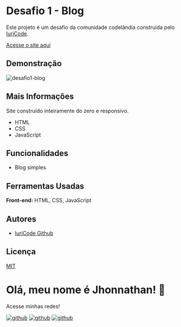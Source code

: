 # Desafio 1 - Blog

Este projeto é um desafio da comunidade codelândia construída pelo [IuriCode](https://github.com/iuricode).

[Acesse o site aqui](https://desafio1codelandia.vercel.app/)

## Demonstração
![desafio1-blog](https://user-images.githubusercontent.com/82620787/203666299-61bbcf10-d42f-4cf0-b395-0c0fe3b0642f.png)

## Mais Informações

Site construído inteiramente do zero e responsivo.
- HTML
- CSS
- JavaScript

## Funcionalidades
- Blog simples

## Ferramentas Usadas

**Front-end:** HTML, CSS, JavaScript

## Autores

- [IuriCode Github](https://github.com/iuricode)

## Licença

[MIT](https://choosealicense.com/licenses/mit/)


# Olá, meu nome é Jhonnathan! 👋

<p>Acesse minhas redes!</p>

[![github](https://img.shields.io/badge/-github-%23333?style=for-the-badge&logo=github&logoColor=white)](https://github.com/jhonnathandc)
[![github](https://img.shields.io/badge/-LinkedIn-%230077B5?style=for-the-badge&logo=linkedin&logoColor=white)]("https://www.linkedin.com/in/jhonnathan-cora-6427661b0/)
[![github](https://img.shields.io/badge/-instagram-%23E4405F?style=for-the-badge&logo=instagram&logoColor=white)](https://www.instagram.com/jhonnathandc/)
